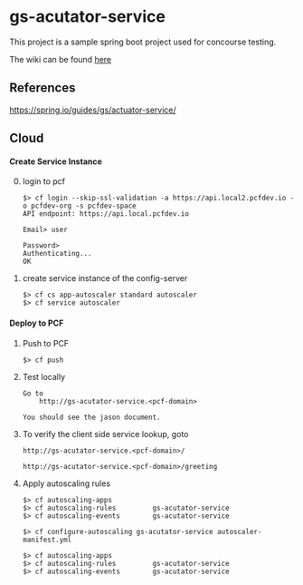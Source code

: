 # gs-acutator-service

This project is a sample spring boot project used for concourse testing. 

The wiki can be found [here](https://github.com/akoranne/gs-acutator-service.wiki.git)


## References
https://spring.io/guides/gs/actuator-service/


## Cloud

#### Create Service Instance

0. login to pcf

	```
	$> cf login --skip-ssl-validation -a https://api.local2.pcfdev.io -o pcfdev-org -s pcfdev-space
	API endpoint: https://api.local.pcfdev.io
	
	Email> user
	
	Password>
	Authenticating...
	OK
	```

0. create service instance of the config-server

	```
	$> cf cs app-autoscaler standard autoscaler
	$> cf service autoscaler
	```

#### Deploy to PCF 
1. Push to PCF

	```
	$> cf push
	```

2. Test locally

	```
	Go to
		http://gs-acutator-service.<pcf-domain>
	 
	You should see the jason document.
	```
	
3. To verify the client side service lookup, goto
   
	```
   	http://gs-acutator-service.<pcf-domain>/
   	
   	http://gs-acutator-service.<pcf-domain>/greeting
	```


4. Apply autoscaling rules
    ```
    $> cf autoscaling-apps      
    $> cf autoscaling-rules         gs-acutator-service
    $> cf autoscaling-events        gs-acutator-service

    $> cf configure-autoscaling gs-acutator-service autoscaler-manifest.yml

    $> cf autoscaling-apps      
    $> cf autoscaling-rules         gs-acutator-service
    $> cf autoscaling-events        gs-acutator-service


    ```